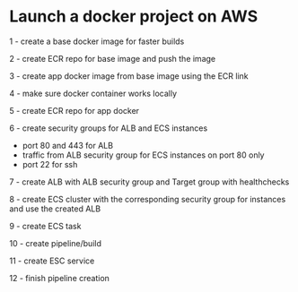 # Launch a docker project on AWS

1 - create a base docker image for faster builds

2 - create ECR repo for base image and push the image

3 - create app docker image from base image using the ECR link

4 - make sure docker container works locally

5 - create ECR repo for app docker

6 - create security groups for ALB and ECS instances
- port 80 and 443 for ALB
- traffic from ALB security group for ECS instances on port 80 only
- port 22 for ssh

7 - create ALB with ALB security group and Target group with healthchecks

8 - create ECS cluster with the corresponding security group for instances and use the created ALB

9 - create ECS task

10 - create pipeline/build

11 - create ESC service

12 - finish pipeline creation
